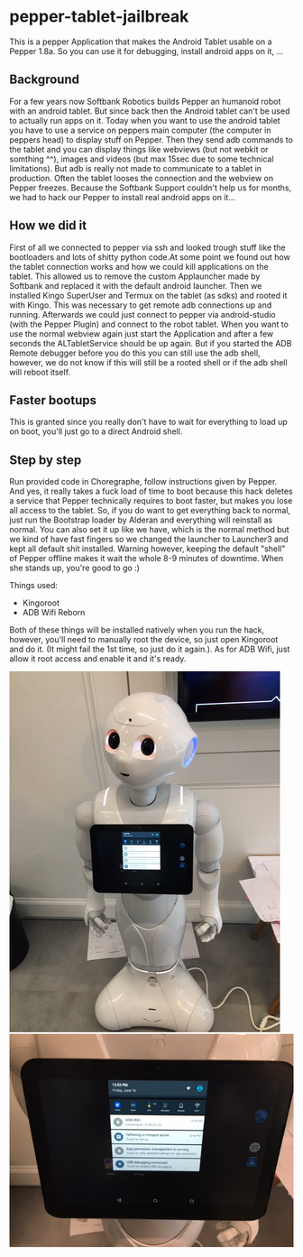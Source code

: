 # pepper-tablet-jailbreak
This is a pepper Application that makes the Android Tablet usable on a Pepper 1.8a. So you can use it for debugging, install android apps on it, … 

## Background
For a few years now Softbank Robotics builds Pepper an humanoid robot with an android tablet. But since back then the Android tablet can't be used to actually run apps on it. Today when you want to use the android tablet you have to use a service on peppers main computer (the computer in peppers head) to display stuff on Pepper. Then they send adb commands to the tablet and you can display things like webviews (but not webkit or somthing ^^), images and videos (but max 15sec due to some technical limitations). But adb is really not made to communicate to a tablet in production. Often the tablet looses the connection and the webview on Pepper freezes. Because the Softbank Support couldn't help us for months, we had to hack our Pepper to install real android apps on it…

## How we did it
First of all we connected to pepper via ssh and looked trough stuff like the bootloaders and lots of shitty python code.At some point we found out how the tablet connection works and how we could kill applications on the tablet. This allowed us to remove the custom Applauncher made by Softbank and replaced it with the default android launcher. Then we installed Kingo SuperUser and Termux on the tablet (as sdks) and rooted it with Kingo. This was necessary to get remote adb connections up and running. Afterwards we could just connect to pepper via android-studio (with the Pepper Plugin) and connect to the robot tablet. When you want to use the normal webview again just start the Application and after a few seconds the ALTabletService should be up again. But if you started the ADB Remote debugger before you do this you can still use the adb shell, however, we do not know if this will still be a rooted shell or if the adb shell will reboot itself.

## Faster bootups
This is granted since you really don't have to wait for everything to load up on boot, you'll just go to a direct Android shell.

## Step by step
Run provided code in Choregraphe, follow instructions given by Pepper. And yes, it really takes a fuck load of time to boot because this hack deletes a service that Pepper technically requires to boot faster, but makes you lose all access to the tablet. So, if you do want to get everything back to normal, just run the Bootstrap loader by Alderan and everything will reinstall as normal. You can also set it up like we have, which is the normal method but we kind of have fast fingers so we changed the launcher to Launcher3 and kept all default shit installed. Warning however, keeping the default "shell" of Pepper offline makes it wait the whole 8-9 minutes of downtime. When she stands up, you're good to go :)

Things used:
- Kingoroot
- ADB Wifi Reborn

Both of these things will be installed natively when you run the hack, however, you'll need to manually root the device, so just open Kingoroot and do it. (It might fail the 1st time, so just do it again.).
As for ADB Wifi, just allow it root access and enable it and it's ready.

![Pepper](pepper.jpg)
![Pepper Tablet](pepper_tablet.jpg)

